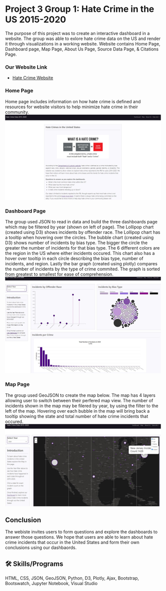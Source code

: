 
# Project 3 Group 1: Hate Crime in the US 2015-2020


The purpose of this project was to create an interactive dashboard in a website. The group was able to exlore hate crime data on the US and render it through visualizations in a working website. Website contains Home Page, Dashboard page, Map Page, About Us Page, Source Data Page, & Citations Page. 


### Our Website Link

 - [Hate Crime Website](https://boojaado.github.io/group1-project3/website/dashboard.html)



### Home Page
Home page includes information on how hate crime is defined and resources for website visitors to help minimize hate crime in their community.
![HomePage Screenshot](https://github.com/boojaado/group1-project3/blob/main/readmeImages/home.jpg?raw=true)


### Dashboard Page
The group used JSON to read in data and build the three dashboards page which may be filtered by year (shown on left of page).
The Lollipop chart (created using D3) shows incidents by offender race. The Lollipop chart has a tooltip when hovering over the circles. 
The bubble chart  (created using D3) shows number of incidents by bias type. The bigger the circle the greater the number of incidents for that bias type.
The 6 different colors are the region in the US where either incidents occured. This chart also has a hover over tooltip in each circle describing the bias type, number of incidents, and region. Lastly the bar graph (created using plotly) compares the number of incidents by the type of crime commited. The graph is sorted from greatest to smallest for ease of comprehension. 
![Dashboard](https://github.com/boojaado/group1-project3/blob/main/readmeImages/Dashboard.jpg?raw=true)


### Map Page
The group used GeoJSON to create the map below. The map has 4 layers allowing user to switch between their perfered map view. The number of incidents shown 
in the map may be filered by year, by using the filter to the left of the map. Hovering over each bubble in the map will
bring back a tooltip showing the state and total number of hate crime incidents that occured. 
![Dashboard](https://github.com/boojaado/group1-project3/blob/main/readmeImages/mapjpg.jpg?raw=true)


## Conclusion
The webiste invites users to form questions and explore the dashboards to 
answer those questions. We hope that users are able to learn about hate crime incidents that occur in the United States
and form their own conclusions using our dashbaords. 

## 🛠 Skills/Programs
HTML, CSS, JSON, GeoJSON, Python, D3, Plotly, Ajax, Bootstrap, Bootswatch, Jupyter Notebook, Visual Studio

